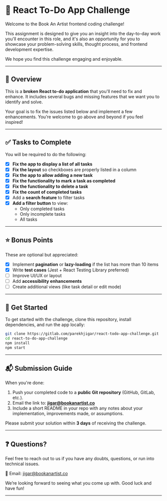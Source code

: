 # 🧩 React To-Do App Challenge

Welcome to the Book An Artist frontend coding challenge!

This assignment is designed to give you an insight into the day-to-day work you'll encounter in this role, and it's also an opportunity for you to showcase your problem-solving skills, thought process, and frontend development expertise.

We hope you find this challenge engaging and enjoyable.

---

## 📝 Overview

This is a **broken React to-do application** that you'll need to fix and enhance. It includes several bugs and missing features that we want you to identify and solve.

Your goal is to fix the issues listed below and implement a few enhancements. You’re welcome to go above and beyond if you feel inspired!

---

## ✅ Tasks to Complete

You will be required to do the following:

- [x] **Fix the app to display a list of all tasks**
- [x] **Fix the layout** so checkboxes are properly listed in a column
- [x] **Fix the app to allow adding a new task**
- [x] **Fix the functionality to mark a task as completed**
- [x] **Fix the functionality to delete a task**
- [x] **Fix the count of completed tasks**
- [x] Add a **search feature** to filter tasks
- [x] **Add a filter button** to view:
  - Only completed tasks
  - Only incomplete tasks
  - All tasks

---

## ⭐ Bonus Points

These are optional but appreciated:

- [x] Implement **pagination** or **lazy-loading** if the list has more than 10 items
- [x] Write **test cases** (Jest + React Testing Library preferred)
- [ ] Improve UI/UX or layout
- [ ] Add **accessibility enhancements**
- [ ] Create additional views (like task detail or edit mode)

---

## 🚀 Get Started

To get started with the challenge, clone this repository, install dependencies, and run the app locally:

```bash
git clone https://gitlab.com/parekhjigar/react-todo-app-challenge.git
cd react-to-do-app-challenge
npm install
npm start
```
---
## 📬 Submission Guide

When you're done:

1. Push your completed code to a **public Git repository** (GitHub, GitLab, etc.).
2. Email the link to: **<jigar@bookanartist.co>**
3. Include a short README in your repo with any notes about your implementation, improvements made, or assumptions.

Please submit your solution within **3 days** of receiving the challenge.

---
## ❓ Questions?
Feel free to reach out to us if you have any doubts, questions, or run into technical issues.

📧 Email: <jigar@bookanartist.co>

We’re looking forward to seeing what you come up with.
Good luck and have fun!

---

